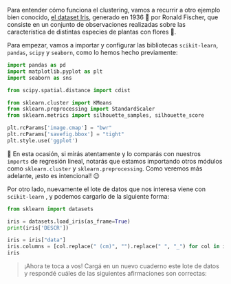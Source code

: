 Para entender cómo funciona el clustering, vamos a recurrir a otro ejemplo bien conocido,  [el dataset Iris](https://en.wikipedia.org/wiki/Iris_flower_data_set), generado en 1936 📅 por Ronald Fischer, que consiste en un conjunto de observaciones realizadas sobre las característica de distintas especies de plantas con flores  🌼.

Para empezar, vamos a importar y configurar las bibliotecas `scikit-learn`, `pandas`, `scipy` y `seaborn`, como lo hemos hecho previamente: 

```python
import pandas as pd
import matplotlib.pyplot as plt
import seaborn as sns

from scipy.spatial.distance import cdist

from sklearn.cluster import KMeans
from sklearn.preprocessing import StandardScaler
from sklearn.metrics import silhouette_samples, silhouette_score 

plt.rcParams['image.cmap'] = "bwr"
plt.rcParams['savefig.bbox'] = "tight"
plt.style.use('ggplot')
``` 

👀 En esta ocasión, si mirás atentamente y lo comparás con nuestros `imports` de regresión lineal, notarás que estamos importando otros módulos como `sklearn.cluster` y `sklearn.preprocessing`. Como veremos más adelante, ¡esto es intencional!  :wink: 

Por otro lado, nuevamente el lote de datos que nos interesa viene con `scikit-learn` , y podemos cargarlo de la siguiente forma:

```python
from sklearn import datasets

iris = datasets.load_iris(as_frame=True)
print(iris['DESCR'])

iris = iris["data"]
iris.columns = [col.replace(" (cm)", "").replace(" ", "_") for col in iris.columns]
iris
``` 

>  ¡Ahora te toca a vos! Cargá en un nuevo cuaderno este lote de datos y  respondé cuáles de las siguientes afirmaciones son correctas:
